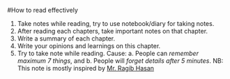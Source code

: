 #How to read effectively
1. Take notes while reading, try to use notebook/diary for taking notes.
2. After reading each chapters, take important notes on that chapter.
3. Write a summary of each chapter.
3. Write your opinions and learnings on this chapter.
4. Try to take note while reading. Cause:
    a. People can *remember maximum 7 things*, and
    b. People will *forget details after 5 minutes*.
NB: This note is mostly inspired by [Mr. Ragib Hasan](www.ragibhasan.com)
